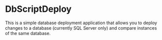 DbScriptDeploy
==============

This is a simple database deployment application that allows you to deploy changes to a database (currently SQL Server only) and compare instances of the same database.
